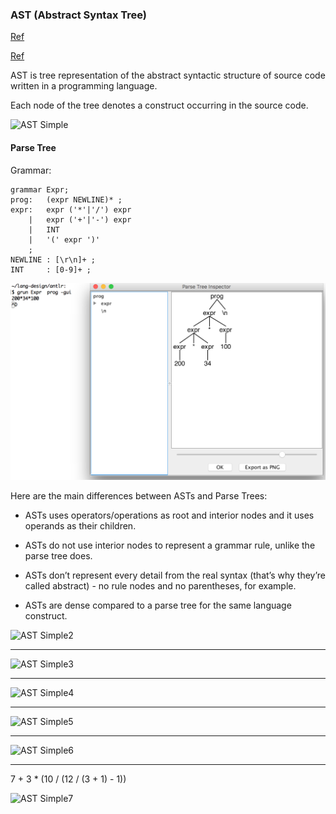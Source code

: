 
### AST (Abstract Syntax Tree)

[Ref](https://en.wikipedia.org/wiki/Abstract_syntax_tree)

[Ref](https://ruslanspivak.com/lsbasi-part7/)

AST is tree representation of the abstract syntactic structure of source code written in a programming language.

Each node of the tree denotes a construct occurring in the source code. 

![AST Simple](https://ruslanspivak.com/lsbasi-part7/lsbasi_part7_ast_01.png)

#### Parse Tree

Grammar:

```
grammar Expr;       
prog:   (expr NEWLINE)* ;
expr:   expr ('*'|'/') expr
    |   expr ('+'|'-') expr
    |   INT
    |   '(' expr ')'
    ;
NEWLINE : [\r\n]+ ;
INT     : [0-9]+ ;

```

![parse tree](./img/antlr-parse-tree.png)

Here are the main differences between ASTs and Parse Trees:

- ASTs uses operators/operations as root and interior nodes and it uses operands as their children.
    
- ASTs do not use interior nodes to represent a grammar rule, unlike the parse tree does.
    
- ASTs don’t represent every detail from the real syntax (that’s why they’re called abstract) - no rule nodes and no parentheses, for example.
    
- ASTs are dense compared to a parse tree for the same language construct.


 
![AST Simple2](https://ruslanspivak.com/lsbasi-part7/lsbasi_part7_ast_02.png)

-----

![AST Simple3](https://ruslanspivak.com/lsbasi-part7/lsbasi_part7_astprecedence_01.png)

------

![AST Simple4](https://ruslanspivak.com/lsbasi-part7/lsbasi_part7_astprecedence_02.png)

----
![AST Simple5](https://ruslanspivak.com/lsbasi-part7/lsbasi_part7_astimpl_01.png)

----

![AST Simple6](https://ruslanspivak.com/lsbasi-part7/lsbasi_part7_astimpl_02.png)

---

7 + 3 * (10 / (12 / (3 + 1) - 1))

![AST Simple7](https://ruslanspivak.com/lsbasi-part7/lsbasi_part7_genastdot_01.png)
